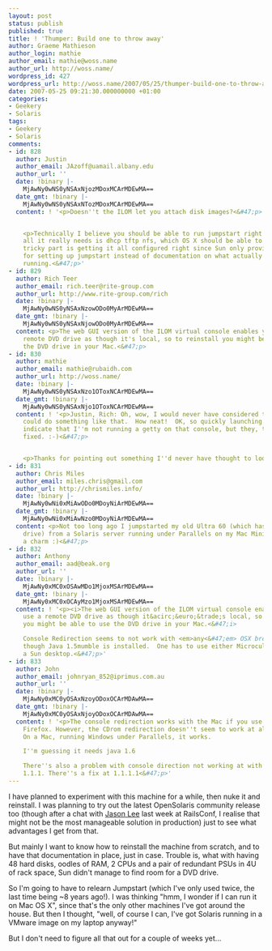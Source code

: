 ```yaml
---
layout: post
status: publish
published: true
title: ! 'Thumper: Build one to throw away'
author: Graeme Mathieson
author_login: mathie
author_email: mathie@woss.name
author_url: http://woss.name/
wordpress_id: 427
wordpress_url: http://woss.name/2007/05/25/thumper-build-one-to-throw-away/
date: 2007-05-25 09:21:30.000000000 +01:00
categories:
- Geekery
- Solaris
tags:
- Geekery
- Solaris
comments:
- id: 828
  author: Justin
  author_email: JAzoff@uamail.albany.edu
  author_url: ''
  date: !binary |-
    MjAwNy0wNS0yNSAxNjozMDoxMCArMDEwMA==
  date_gmt: !binary |-
    MjAwNy0wNS0yNSAxNTozMDoxMCArMDEwMA==
  content: ! '<p>Doesn''t the ILOM let you attach disk images?<&#47;p>


    <p>Technically I believe you should be able to run jumpstart right from OS X,
    all it really needs is dhcp tftp nfs, which OS X should be able to provide.  The
    tricky part is getting it all configured right since Sun only provides some scripts
    for setting up jumpstart instead of documentation on what actually needs to be
    running.<&#47;p>'
- id: 829
  author: Rich Teer
  author_email: rich.teer@rite-group.com
  author_url: http://www.rite-group.com/rich
  date: !binary |-
    MjAwNy0wNS0yNSAxNzowODo0MyArMDEwMA==
  date_gmt: !binary |-
    MjAwNy0wNS0yNSAxNjowODo0MyArMDEwMA==
  content: <p>The web GUI version of the ILOM virtual console enables you to use a
    remote DVD drive as though it's local, so to reinstall you might be able to use
    the DVD drive in your Mac.<&#47;p>
- id: 830
  author: mathie
  author_email: mathie@rubaidh.com
  author_url: http://woss.name/
  date: !binary |-
    MjAwNy0wNS0yNSAxNzo1OToxNCArMDEwMA==
  date_gmt: !binary |-
    MjAwNy0wNS0yNSAxNjo1OToxNCArMDEwMA==
  content: ! '<p>Justin, Rich: Oh, wow, I would never have considered that the ILOM
    could do something like that.  How neat!  OK, so quickly launching it seems to
    indicate that I''m not running a getty on that console, but they, that''s easy
    fixed. :-)<&#47;p>


    <p>Thanks for pointing out something I''d never have thought to look for!<&#47;p>'
- id: 831
  author: Chris Miles
  author_email: miles.chris@gmail.com
  author_url: http://chrismiles.info/
  date: !binary |-
    MjAwNy0wNi0xMiAwODo0MDoyNiArMDEwMA==
  date_gmt: !binary |-
    MjAwNy0wNi0xMiAwNzo0MDoyNiArMDEwMA==
  content: <p>Not too long ago I jumpstarted my old Ultra 60 (which has a broken CD-ROM
    drive) from a Solaris server running under Parallels on my Mac Mini.  Worked like
    a charm :)<&#47;p>
- id: 832
  author: Anthony
  author_email: aad@beak.org
  author_url: ''
  date: !binary |-
    MjAwNy0xMC0xOSAwMDo1MjoxMSArMDEwMA==
  date_gmt: !binary |-
    MjAwNy0xMC0xOCAyMzo1MjoxMSArMDEwMA==
  content: ! '<p><i>The web GUI version of the ILOM virtual console enables you to
    use a remote DVD drive as though it&acirc;&euro;&trade;s local, so to reinstall
    you might be able to use the DVD drive in your Mac.<&#47;i>

    Console Redirection seems to not work with <em>any<&#47;em> OSX browser, even
    though Java 1.5mumble is installed.  One has to use either Microcult Windows or
    a Sun desktop.<&#47;p>'
- id: 833
  author: John
  author_email: johnryan_852@iprimus.com.au
  author_url: ''
  date: !binary |-
    MjAwNy0xMC0yOSAxNzoyODoxOCArMDAwMA==
  date_gmt: !binary |-
    MjAwNy0xMC0yOSAxNjoyODoxOCArMDAwMA==
  content: ! '<p>The console redirection works with the Mac if you use Safari, not
    Firefox. However, the CDrom redirection doesn''t seem to work at all on a Mac.
    On a Mac, running Windows under Parallels, it works.

    I''m guessing it needs java 1.6

    There''s also a problem with console direction not working at with iLOM version
    1.1.1. There''s a fix at 1.1.1.1<&#47;p>'
---
```

I have planned to experiment with this machine for a while, then nuke it and reinstall.  I was planning to try out the latest OpenSolaris community release too (though after a chat with [Jason Lee](http:&#47;&#47;www.jlsync.com&#47;) last week at RailsConf, I realise that might not be the most manageable solution in production) just to see what advantages I get from that.

But mainly I want to know how to reinstall the machine from scratch, and to have that documentation in place, just in case.  Trouble is, what with having 48 hard disks, oodles of RAM, 2 CPUs and a pair of redundant PSUs in 4U of rack space, Sun didn't manage to find room for a DVD drive.

So I'm going to have to relearn Jumpstart (which I've only used twice, the last time being ~8 years ago!).  I was thinking "hmm, I wonder if I can run it on Mac OS X", since that's the only other machines I've got around the house.  But then I thought, "well, of course I can, I've got Solaris running in a VMware image on my laptop anyway!"

But I don't need to figure all that out for a couple of weeks yet...
